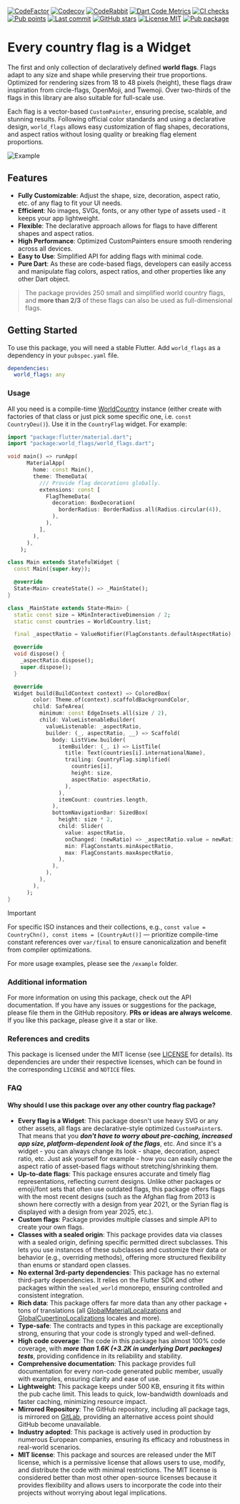 [![CodeFactor](https://www.codefactor.io/repository/github/tsinis/sealed_world/badge)](https://www.codefactor.io/repository/github/tsinis/sealed_world)
[![Codecov](https://codecov.io/github/tsinis/sealed_world/branch/main/graph/badge.svg)](https://app.codecov.io/github/tsinis/sealed_world/flags)
[![CodeRabbit](https://img.shields.io/coderabbit/prs/github/tsinis/sealed_world?logo=vowpalwabbit&logoColor=orange&color=dark-green)](https://coderabbit.ai)
[![Dart Code Metrics](https://img.shields.io/badge/passing-dcm?style=flat&logo=dart&logoColor=lightskyblue&label=dcm&color=dark-green)](https://dcm.dev)
[![CI checks](https://github.com/tsinis/sealed_world/actions/workflows/verify_packages.yaml/badge.svg)](https://github.com/tsinis/sealed_world/actions/workflows/verify_packages.yaml)
[![Pub points](https://img.shields.io/pub/points/world_flags)](https://pub.dev/packages/world_flags/score)
[![Last commit](https://img.shields.io/github/last-commit/tsinis/sealed_world)](https://github.com/tsinis/sealed_world/commits/main/packages/world_flags)
[![GitHub stars](https://img.shields.io/github/stars/tsinis/sealed_world?style=flat&color=green)](https://github.com/tsinis/sealed_world/stargazers)
[![License MIT](https://img.shields.io/badge/License-MIT-yellow.svg)](https://opensource.org/licenses/MIT)
[![Pub package](https://img.shields.io/pub/v/world_flags.svg)](https://pub.dev/packages/world_flags)

# Every country flag is a Widget

The first and only collection of declaratively defined **world flags**. Flags adapt to any size and shape while preserving their true proportions. Optimized for rendering sizes from 18 to 48 pixels (height), these flags draw inspiration from circle-flags, OpenMoji, and Twemoji. Over two-thirds of the flags in this library are also suitable for full-scale use.

Each flag is a vector-based `CustomPainter`, ensuring precise, scalable, and stunning results. Following official color standards and using a declarative design, `world_flags` allows easy customization of flag shapes, decorations, and aspect ratios without losing quality or breaking flag element proportions.

![Example](https://raw.githubusercontent.com/tsinis/sealed_world/main/packages/world_flags/doc/example.gif)

## Features

- **Fully Customizable**: Adjust the shape, size, decoration, aspect ratio, etc. of any flag to fit your UI needs.
- **Efficient**: No images, SVGs, fonts, or any other type of assets used - it keeps your app lightweight.
- **Flexible**: The declarative approach allows for flags to have different shapes and aspect ratios.
- **High Performance**: Optimized CustomPainters ensure smooth rendering across all devices.
- **Easy to Use**: Simplified API for adding flags with minimal code.
- **Pure Dart**: As these are code-based flags, developers can easily access and manipulate flag colors, aspect ratios, and other properties like any other Dart object.

> The package provides 250 small and simplified world country flags, and **more than 2/3** of these flags can also be used as full-dimensional flags.

## Getting Started

To use this package, you will need a stable Flutter. Add `world_flags` as a dependency in your `pubspec.yaml` file.

```yaml
dependencies:
  world_flags: any
```

### Usage

All you need is a compile-time [WorldCountry](https://github.com/tsinis/sealed_world/tree/main/packages/sealed_countries#usage) instance (either create with factories of that class or just pick some specific one, i.e. `const CountryDeu()`). Use it in the `CountryFlag` widget. For example:

```dart
import "package:flutter/material.dart";
import "package:world_flags/world_flags.dart";

void main() => runApp(
      MaterialApp(
        home: const Main(),
        theme: ThemeData(
          /// Provide flag decorations globally.
          extensions: const [
            FlagThemeData(
              decoration: BoxDecoration(
                borderRadius: BorderRadius.all(Radius.circular(4)),
              ),
            ),
          ],
        ),
      ),
    );

class Main extends StatefulWidget {
  const Main({super.key});

  @override
  State<Main> createState() => _MainState();
}

class _MainState extends State<Main> {
  static const size = kMinInteractiveDimension / 2;
  static const countries = WorldCountry.list;

  final _aspectRatio = ValueNotifier(FlagConstants.defaultAspectRatio);

  @override
  void dispose() {
    _aspectRatio.dispose();
    super.dispose();
  }

  @override
  Widget build(BuildContext context) => ColoredBox(
        color: Theme.of(context).scaffoldBackgroundColor,
        child: SafeArea(
          minimum: const EdgeInsets.all(size / 2),
          child: ValueListenableBuilder(
            valueListenable: _aspectRatio,
            builder: (_, aspectRatio, __) => Scaffold(
              body: ListView.builder(
                itemBuilder: (_, i) => ListTile(
                  title: Text(countries[i].internationalName),
                  trailing: CountryFlag.simplified(
                    countries[i],
                    height: size,
                    aspectRatio: aspectRatio,
                  ),
                ),
                itemCount: countries.length,
              ),
              bottomNavigationBar: SizedBox(
                height: size * 2,
                child: Slider(
                  value: aspectRatio,
                  onChanged: (newRatio) => _aspectRatio.value = newRatio,
                  min: FlagConstants.minAspectRatio,
                  max: FlagConstants.maxAspectRatio,
                ),
              ),
            ),
          ),
        ),
      );
}
```

> [!IMPORTANT]
> For specific ISO instances and their collections, e.g., `const value = CountryChn(), const items = [CountryAut()]` — prioritize compile-time constant references over `var/final` to ensure canonicalization and benefit from compiler optimizations.

For more usage examples, please see the `/example` folder.

### Additional information

For more information on using this package, check out the API documentation.
If you have any issues or suggestions for the package, please file them in the GitHub repository. **PRs or ideas are always welcome**. If you like this package, please give it a star or like.

### References and credits

This package is licensed under the MIT license (see [LICENSE](./LICENSE) for details). Its dependencies are under their respective licenses, which can be found in the corresponding `LICENSE` and `NOTICE` files.

### FAQ

#### Why should I use this package over any other country flag package?

- **Every flag is a Widget**: This package doesn't use heavy SVG or any other assets, all flags are declarative-style optimized `CustomPainter`s. That means that you **_don't have to worry about pre-caching, increased app size, platform-dependent look of the flags_**, etc. And since it's a widget - you can always change its look - shape, decoration, aspect ratio, etc. Just ask yourself for example - how you can easily change the aspect ratio of asset-based flags without stretching/shrinking them.
- **Up-to-date flags**: This package ensures accurate and timely flag representations, reflecting current designs. Unlike other packages or emoji/font sets that often use outdated flags, this package offers flags with the most recent designs (such as the Afghan flag from 2013 is shown here correctly with a design from year 2021, or the Syrian flag is displayed with a design from year 2025, etc.).
- **Custom flags**: Package provides multiple classes and simple API to create your own flags.
- **Classes with a sealed origin**: This package provides data via classes with a sealed origin, defining specific permitted direct subclasses. This lets you use instances of these subclasses and customize their data or behavior (e.g., overriding methods), offering more structured flexibility than enums or standard open classes.
- **No external 3rd-party dependencies**: This package has no external third-party dependencies. It relies on the Flutter SDK and other packages within the `sealed_world` monorepo, ensuring controlled and consistent integration.
- **Rich data**: This package offers far more data than any other package + tons of translations (all [GlobalMaterialLocalizations](https://api.flutter.dev/flutter/flutter_localizations/GlobalMaterialLocalizations-class.html) and [GlobalCupertinoLocalizations](https://api.flutter.dev/flutter/flutter_localizations/GlobalCupertinoLocalizations-class.html) locales and more).
- **Type-safe**: The contracts and types in this package are exceptionally strong, ensuring that your code is strongly typed and well-defined.
- **High code coverage**: The code in this package has almost 100% code coverage, with **_more than 1.6K (+3.2K in underlying Dart packages) tests_**, providing confidence in its reliability and stability.
- **Comprehensive documentation**: This package provides full documentation for every non-code generated public member, usually with examples, ensuring clarity and ease of use.
- **Lightweight**: This package keeps under 500 KB, ensuring it fits within the pub cache limit. This leads to quick, low-bandwidth downloads and faster caching, minimizing resource impact.
- **Mirrored Repository**: The GitHub repository, including all package tags, is mirrored on [GitLab](https://gitlab.com/tsinis/sealed_world/), providing an alternative access point should GitHub become unavailable.
- **Industry adopted**: This package is actively used in production by numerous European companies, ensuring its efficacy and robustness in real-world scenarios.
- **MIT license**: This package and sources are released under the MIT license, which is a permissive license that allows users to use, modify, and distribute the code with minimal restrictions. The MIT license is considered better than most other open-source licenses because it provides flexibility and allows users to incorporate the code into their projects without worrying about legal implications.
